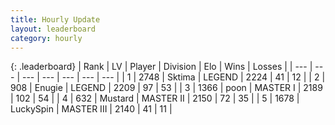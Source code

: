 ```yaml
---
title: Hourly Update
layout: leaderboard
category: hourly
---
```


{: .leaderboard}
| Rank | LV | Player | Division | Elo | Wins | Losses |
| --- | --- | --- | --- | --- | --- | --- |
| <span data-change="0">1</span> | 2748 | <span title="ID: 353063">Sktima</span> | LEGEND | <span data-change="3">2224</span> | <span data-change="1">41</span> | <span data-change="0">12</span> |
| <span data-change="0">2</span> | 908 | <span title="ID: 623502">Enugie</span> | LEGEND | <span data-change="0">2209</span> | <span data-change="0">97</span> | <span data-change="0">53</span> |
| <span data-change="0">3</span> | 1366 | <span title="ID: 540690">poon</span> | MASTER I | <span data-change="0">2189</span> | <span data-change="0">102</span> | <span data-change="0">54</span> |
| <span data-change="0">4</span> | 632 | <span title="ID: 611082">Mustard</span> | MASTER II | <span data-change="0">2150</span> | <span data-change="0">72</span> | <span data-change="0">35</span> |
| <span data-change="0">5</span> | 1678 | <span title="ID: 498412">LuckySpin</span> | MASTER III | <span data-change="0">2140</span> | <span data-change="0">41</span> | <span data-change="0">11</span> |